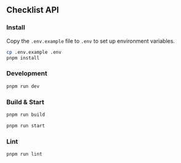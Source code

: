 ## Checklist API

### Install
Copy the `.env.example` file to `.env` to set up environment variables.
```sh
cp .env.example .env
pnpm install
```

### Development
```sh
pnpm run dev
```

### Build & Start
```sh
pnpm run build
```
```sh
pnpm run start
```

### Lint
```sh
pnpm run lint
```
